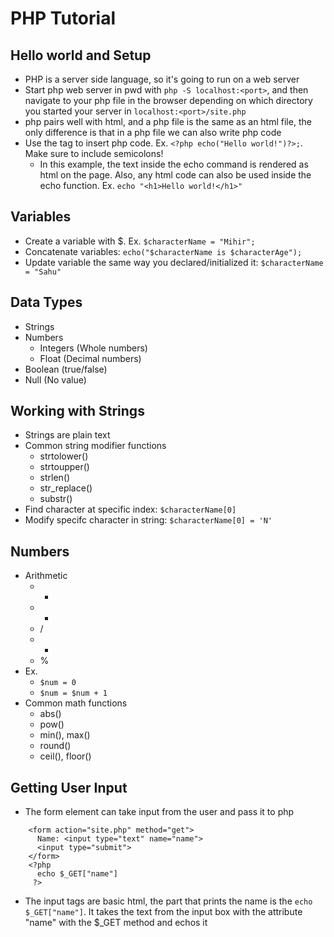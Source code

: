 # PHP Tutorial

## Hello world and Setup
- PHP is a server side language, so it's going to run on a web server
- Start php web server in pwd with `php -S localhost:<port>`, and then navigate to your php file in the browser depending on which directory you started your server in `localhost:<port>/site.php`
- php pairs well with html, and a php file is the same as an html file, the only difference is that in a php file we can also write php code
- Use the <?php ?> tag to insert php code. Ex. `<?php echo("Hello world!")?>;`. Make sure to include semicolons!
    - In this example, the text inside the echo command is rendered as html on the page. Also, any html code can also be used inside the echo function. Ex. `echo "<h1>Hello world!</h1>"`

## Variables
- Create a variable with \$. Ex. `$characterName = "Mihir";`
- Concatenate variables: `echo("$characterName is $characterAge");`
- Update variable the same way you declared/initialized it: `$characterName = "Sahu"`

## Data Types
- Strings
- Numbers
    - Integers (Whole numbers)
    - Float (Decimal numbers)
- Boolean (true/false)
- Null (No value)

## Working with Strings
- Strings are plain text
- Common string modifier functions
    - strtolower()
    - strtoupper()
    - strlen()
    - str_replace()
    - substr()
- Find character at specific index: `$characterName[0]`
- Modify specifc character in string: `$characterName[0] = 'N'`

## Numbers
- Arithmetic
    - +
    - -
    - /
    - *
    - %
- Ex.
    - `$num = 0`
    - `$num = $num + 1`
- Common math functions
    - abs()
    - pow()
    - min(), max()
    - round()
    - ceil(), floor()

## Getting User Input
- The form element can take input from the user and pass it to php
```
    <form action="site.php" method="get">
      Name: <input type="text" name="name">
      <input type="submit">
    </form>
    <?php
      echo $_GET["name"]
     ?>
 ```
- The input tags are basic html, the part that prints the name is the `echo $_GET["name"]`. It takes the text from the input box with the attribute "name" with the $_GET method and echos it
